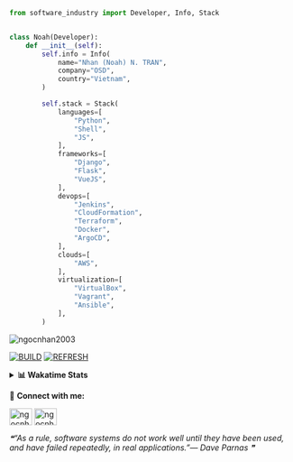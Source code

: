 ```python
from software_industry import Developer, Info, Stack


class Noah(Developer):
    def __init__(self):
        self.info = Info(
            name="Nhan (Noah) N. TRAN",
            company="OSD",
            country="Vietnam",
        )

        self.stack = Stack(
            languages=[
                "Python",
                "Shell",
                "JS",
            ],
            frameworks=[
                "Django",
                "Flask",
                "VueJS",
            ],
            devops=[
                "Jenkins",
                "CloudFormation",
                "Terraform",
                "Docker",
                "ArgoCD",
            ],
            clouds=[
                "AWS",
            ],
            virtualization=[
                "VirtualBox",
                "Vagrant",
                "Ansible",
            ],
        )
```
<img src="https://komarev.com/ghpvc/?username=ngocnhan2003&label=Profile%20views&color=0e75b6&style=flat" alt="ngocnhan2003" /> 

[![BUILD](https://github.com/ngocnhan2003/ngocnhan2003/actions/workflows/001_build.yml/badge.svg)](https://github.com/ngocnhan2003/ngocnhan2003/actions/workflows/001_build.yml)
[![REFRESH](https://github.com/ngocnhan2003/ngocnhan2003/actions/workflows/002_refresh.yml/badge.svg)](https://github.com/ngocnhan2003/ngocnhan2003/actions/workflows/002_refresh.yml)

<details> 
  <summary><b>📊 Wakatime Stats</b></summary>
  <br>
  
<!--START_SECTION:waka-->
![Code Time](http://img.shields.io/badge/Code%20Time-565%20hrs%2017%20mins-blue)

**I'm an Early 🐤** 

```text
🌞 Morning    48 commits     █████░░░░░░░░░░░░░░░░░░░░   22.75% 
🌆 Daytime    81 commits     █████████░░░░░░░░░░░░░░░░   38.39% 
🌃 Evening    31 commits     ███░░░░░░░░░░░░░░░░░░░░░░   14.69% 
🌙 Night      51 commits     ██████░░░░░░░░░░░░░░░░░░░   24.17%

```
📅 **I'm Most Productive on Wednesday** 

```text
Monday       29 commits     ███░░░░░░░░░░░░░░░░░░░░░░   13.74% 
Tuesday      28 commits     ███░░░░░░░░░░░░░░░░░░░░░░   13.27% 
Wednesday    74 commits     ████████░░░░░░░░░░░░░░░░░   35.07% 
Thursday     53 commits     ██████░░░░░░░░░░░░░░░░░░░   25.12% 
Friday       4 commits      ░░░░░░░░░░░░░░░░░░░░░░░░░   1.9% 
Saturday     9 commits      █░░░░░░░░░░░░░░░░░░░░░░░░   4.27% 
Sunday       14 commits     █░░░░░░░░░░░░░░░░░░░░░░░░   6.64%

```


📊 **This Week I Spent My Time On** 

```text
⌚︎ Time Zone: Asia/Ho_Chi_Minh

💬 Programming Languages: 
Go                       18 hrs 8 mins       ████████████████████░░░░░   82.0% 
YAML                     1 hr 17 mins        █░░░░░░░░░░░░░░░░░░░░░░░░   5.81% 
SQL                      1 hr 3 mins         █░░░░░░░░░░░░░░░░░░░░░░░░   4.79% 
Python                   19 mins             ░░░░░░░░░░░░░░░░░░░░░░░░░   1.46% 
JSON                     17 mins             ░░░░░░░░░░░░░░░░░░░░░░░░░   1.3%

🔥 Editors: 
GoLand                   20 hrs 30 mins      ███████████████████████░░   92.72% 
VS Code                  1 hr 36 mins        █░░░░░░░░░░░░░░░░░░░░░░░░   7.28%

💻 Operating System: 
Linux                    22 hrs 6 mins       █████████████████████████   100.0%

```

**I Mostly Code in Python** 

```text
Python                   14 repos            ███████████░░░░░░░░░░░░░░   43.75% 
JavaScript               6 repos             ████░░░░░░░░░░░░░░░░░░░░░   18.75% 
TypeScript               2 repos             █░░░░░░░░░░░░░░░░░░░░░░░░   6.25% 
Kotlin                   2 repos             █░░░░░░░░░░░░░░░░░░░░░░░░   6.25% 
Vue                      2 repos             █░░░░░░░░░░░░░░░░░░░░░░░░   6.25%

```



 Last Updated on 06/10/2022 18:13:15 UTC+7
<!--END_SECTION:waka-->
</details>

🔗 **Connect with me:**

<a href="https://linkedin.com/in/ngocnhan2003" target="blank"><img align="center" src="https://raw.githubusercontent.com/rahuldkjain/github-profile-readme-generator/master/src/images/icons/Social/linked-in-alt.svg" alt="ngocnhan2003" height="30" width="40" /></a>
<a href="https://instagram.com/ngocnhan2003" target="blank"><img align="center" src="https://raw.githubusercontent.com/rahuldkjain/github-profile-readme-generator/master/src/images/icons/Social/instagram.svg" alt="ngocnhan2003" height="30" width="40" /></a>


<!--STARTS_HERE_QUOTE_README-->
<i>❝“As a rule, software systems do not work well until they have been used, and have failed repeatedly, in real applications.”— Dave Parnas   ❞</i>
<!--ENDS_HERE_QUOTE_README-->
